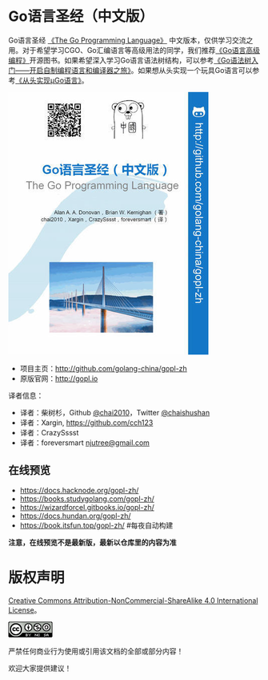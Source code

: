# Go语言圣经（中文版）

Go语言圣经 [《The Go Programming Language》](http://gopl.io) 中文版本，仅供学习交流之用。对于希望学习CGO、Go汇编语言等高级用法的同学，我们推荐[《Go语言高级编程》](https://github.com/chai2010/advanced-go-programming-book)开源图书。如果希望深入学习Go语言语法树结构，可以参考[《Go语法树入门——开启自制编程语言和编译器之旅》](https://github.com/chai2010/go-ast-book)。如果想从头实现一个玩具Go语言可以参考[《从头实现µGo语言》](https://github.com/chai2010/ugo-compiler-book)。


![](cover_middle.jpg)

- 项目主页：http://github.com/golang-china/gopl-zh
- 原版官网：http://gopl.io


译者信息：

- 译者：柴树杉，Github [@chai2010](https://github.com/chai2010)，Twitter [@chaishushan](https://twitter.com/chaishushan)
- 译者：Xargin, https://github.com/cch123
- 译者：CrazySssst
- 译者：foreversmart <njutree@gmail.com>



## 在线预览

- https://docs.hacknode.org/gopl-zh/
- https://books.studygolang.com/gopl-zh/
- https://wizardforcel.gitbooks.io/gopl-zh/
- https://docs.hundan.org/gopl-zh/
- https://book.itsfun.top/gopl-zh/ #每夜自动构建


**注意，在线预览不是最新版，最新以仓库里的内容为准**



# 版权声明

[Creative Commons Attribution-NonCommercial-ShareAlike 4.0 International License](http://creativecommons.org/licenses/by-nc-sa/4.0/)。

![Creative Commons License](./images/by-nc-sa-4.0-88x31.png)


严禁任何商业行为使用或引用该文档的全部或部分内容！

欢迎大家提供建议！
